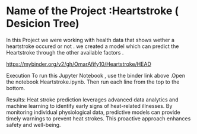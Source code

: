 # Name of the Project :Heartstroke ( Desicion Tree)
In this Project we were working with health data that shows wether a heartstroke occured or not . we created a model which can predict the Heartstroke through the other available factors .

https://mybinder.org/v2/gh/OmarAfify10/Heartstroke/HEAD

Execution 
To run this Jupyter Notebook , use the binder link above .Open the notebook Heartstroke.ipynb. Then run each line from the top to the bottom.

Results:
Heat stroke prediction leverages advanced data analytics and machine learning to identify early signs of heat-related illnesses. By monitoring individual physiological data, predictive models can provide timely warnings to prevent heat strokes. This proactive approach enhances safety and well-being.

